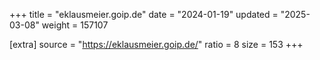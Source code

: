 +++
title = "eklausmeier.goip.de"
date = "2024-01-19"
updated = "2025-03-08"
weight = 157107

[extra]
source = "https://eklausmeier.goip.de/"
ratio = 8
size = 153
+++
